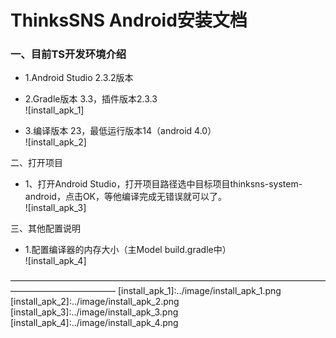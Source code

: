 # ThinksSNS Android安装文档

### 一、目前TS开发环境介绍  
- 1.Android Studio 2.3.2版本  
- 2.Gradle版本 3.3，插件版本2.3.3  
![install_apk_1]  

- 3.编译版本 23，最低运行版本14（android 4.0）  
![install_apk_2]  

二、打开项目  
- 1、打开Android Studio，打开项目路径选中目标项目thinksns-system-android，点击OK，等他编译完成无错误就可以了。  
![install_apk_3]  

三、其他配置说明  
- 1.配置编译器的内存大小（主Model build.gradle中）  
![install_apk_4]  

————————————————————————————————————————————————
[install_apk_1]:../image/install_apk_1.png
[install_apk_2]:../image/install_apk_2.png
[install_apk_3]:../image/install_apk_3.png
[install_apk_4]:../image/install_apk_4.png



